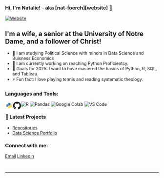 ### Hi, I'm Natalie! - aka [nat-foerch][website] 👋

[![Website](https://img.shields.io/website?label=nat-foerch.github.io&style=for-the-badge&url=https://nat-foerch.github.io//)](https://nat-foerch.github.io/)

## I'm a wife, a senior at the University of Notre Dame, and a follower of Christ!
- 🔭 I am studying Political Science with minors in Data Science and Buisness Economics
- 🌱 I am currently working on reaching Python Proficientcy.
- 🥅 Goals for 2025: I want to have mastered the basics of Python, R, SQL, and Tableau. 
- ⚡ Fun fact: I love playing tennis and reading systematic theology.

### Languages and Tools:
<p>
  <img align="left" alt="Python" width="26px" src="https://raw.githubusercontent.com/github/explore/80688e429a7d4ef2fca1e82350fe8e3517d3494d/topics/python/python.png" />
<img alt="R" src="https://img.shields.io/badge/-R-46a2f1?style=flat-square&logo=r&logoColor=white" />
<img align="left" alt="GitHub" width="26px" src="https://raw.githubusercontent.com/github/explore/78df643247d429f6cc873026c0622819ad797942/topics/github/github.png" />
<img alt="Pandas" src="https://img.shields.io/badge/-Pandas-2088FF?style=flat-square&logo=pandas&logoColor=white" />
<img alt="Google Colab" src="https://img.shields.io/badge/-Google Colab-45b8d8?style=flat-square&logo=googlecolab&logoColor=white" />
<img alt="VS Code" src="https://img.shields.io/badge/-VS_Code-1a73e8?style=flat-square&logo=google-cloud&logoColor=white" />


### 📕 Latest Projects

- [Repositories](https://github.com/nat-foerch?tab=repositories)
- [Data Science Portfolio](https://github.com/nat-foerch/Foerch-Data-Science-Portfolio)


### Connect with me:

[Email](ngonzal4@nd.edu)
[Linkedin](www.linkedin.com/in/natalie-foerch-474371298)


<br />

---

[Email]: ngonzal4@nd.edu
[linkedin]: www.linkedin.com/in/natalie-foerch-474371298
<!--
